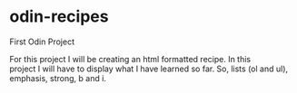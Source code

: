 # odin-recipes
First Odin Project

For this project I will be creating an html formatted recipe. In this<br>
project I will have to display what I have learned so far. So, lists (ol and ul), emphasis, strong, b and i.